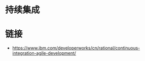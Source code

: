 # 持续集成

# 链接

- https://www.ibm.com/developerworks/cn/rational/continuous-integration-agile-development/
